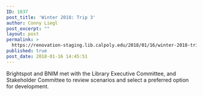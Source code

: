 ```yaml
---
ID: 1037
post_title: 'Winter 2018: Trip 3'
author: Conny Liegl
post_excerpt: ""
layout: post
permalink: >
  https://renovation-staging.lib.calpoly.edu/2018/01/16/winter-2018-trip-3/
published: true
post_date: 2018-01-16 14:45:51
---
```

Brightspot and BNIM met with the Library Executive Committee, and Stakeholder Committee to review scenarios and select a preferred option for development.